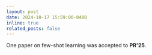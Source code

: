 ```yaml
---
layout: post
date: 2024-10-17 15:59:00-0400
inline: true
related_posts: false
---
```


One paper on few-shot learning was accepted to **PR'25**.
